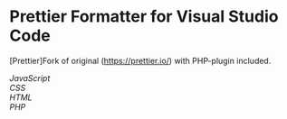 # Prettier Formatter for Visual Studio Code

[Prettier]Fork of original (https://prettier.io/) with PHP-plugin included.

<p>
  <em>
    JavaScript
  </em>
  <br>
  <em>
    CSS
  </em>
  <br>
  <em>
    HTML
  </em>
  <br>
  <em>
    PHP
  </em>
</p>
